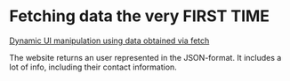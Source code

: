 # Fetching data the very FIRST TIME

[Dynamic UI manipulation using data obtained via fetch](https://docs.google.com/document/d/1eR7qJhV_fZH2VbqmyA6YWhzDCInvAHwpEeU-R3UvPAw/edit#)

The website returns an user represented in the JSON-format. It includes a lot of info, including their contact information.

